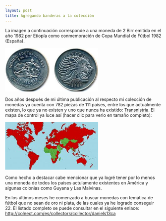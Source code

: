 ```yaml
---
layout: post
title: Agregando banderas a la colección
---
```


La imagen a continuación corresponde a una moneda de 2 Birr emitida en el año 1982 por Etiopía como conmemoración de Copa Mundial de Fútbol 1982 (España).

![Coleccion 1](https://raw.githubusercontent.com/daniels13ca/daniels13ca.github.io/master/images/Coleccion1.jpg)

Dos años después de mi última publicación al respecto mi colección de monedas ya cuenta con 782 piezas de 111 países, entre los que actualmente existen, lo que ya no existen y uno que nunca ha existido: [Transnistria](https://es.wikipedia.org/wiki/Transnistria). El mapa de control ya luce así (hacer clic para verlo en tamaño completo):

![Coleccion 2](https://raw.githubusercontent.com/daniels13ca/daniels13ca.github.io/master/images/Coleccion2.jpg)

Como hecho a destacar cabe mencionar que ya logré tener por lo menos una moneda de todos los paises actulamente existentes en América y algunas colonias como Guyana y Las Malvinas.

En los últimos meses he comenzado a buscar monedas con temática de fútbol que no sean de oro ni plata, de las cuales ya he logrado conseguir 22. El listado completo se puede consultar en el siguiente enlace: http://colnect.com/es/collectors/collector/daniels13ca
